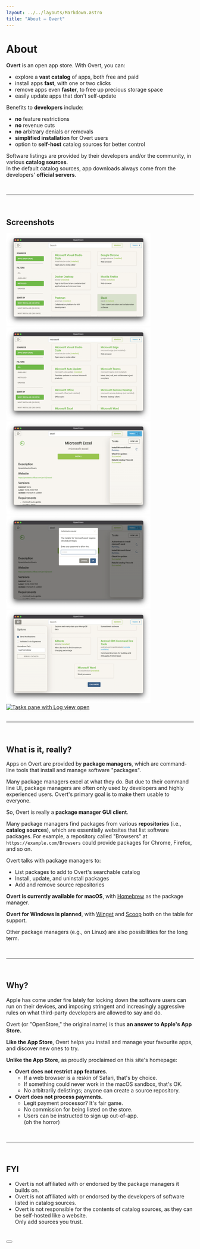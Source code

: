 ```yaml
---
layout: ../../layouts/Markdown.astro
title: "About – Overt"
---
```


# About

**Overt** is an open app store. With Overt, you can:

- explore a **vast catalog** of apps, both free and paid
- install apps **fast**, with one or two clicks
- remove apps even **faster**, to free up precious storage space
- easily update apps that don't self-update

Benefits to **developers** include:

- **no** feature restrictions
- **no** revenue cuts
- **no** arbitrary denials or removals
- **simplified installation** for Overt users
- option to **self-host** catalog sources for better control

Software listings are provided by their developers and/or the community, in various **catalog sources**.  
In the default catalog sources, app downloads always come from the developers' **official servers**.

<br/>

---

<br/>

## Screenshots

<script is:inline>
  function lightbox(img) {
    document.querySelector('#lightbox img').src = img.src;
  }
</script>

<div class="screenshots d-flex flex-wrap justify-content-center my-4">
  <a data-bs-toggle="modal" href="#lightbox" onclick="lightbox(event.target)">
    <img
      src="/images/screenshot-0.png"
      alt="Browsing installed apps"
    />
  </a>
  <a data-bs-toggle="modal" href="#lightbox" onclick="lightbox(event.target)">
    <img
      src="/images/screenshot-1.png"
      alt="Searching for apps, search term is &quot;Microsoft&quot;"
    />
  </a>
  <a data-bs-toggle="modal" href="#lightbox" onclick="lightbox(event.target)">
    <img
      src="/images/screenshot-2.png"
      alt="Installing Microsoft Excel"
    />
  </a>
  <a data-bs-toggle="modal" href="#lightbox" onclick="lightbox(event.target)">
    <img
      src="/images/screenshot-3.png"
      alt="Viewing details for UTM, an installed app; action buttons read &quot;Launch&quot;, &quot;Update&quot; and &quot;Uninstall&quot;"
    />
  </a>
  <a data-bs-toggle="modal" href="#lightbox" onclick="lightbox(event.target)">
    <img
      src="/images/screenshot-4.png"
      height="568"
      alt="Settings pane"
    />
  </a>
  <a data-bs-toggle="modal" href="#lightbox" onclick="lightbox(event.target)">
    <img
      src="/images/screenshot-5.png"
      alt="Tasks pane with Log view open"
    />
  </a>
</div>

<br/>

---

<br/>

<a id="technical" class="visbility-hidden" aria-hidden="true"></a>

## What is it, **really**?

Apps on Overt are provided by **package managers**, which are command-line tools that install and manage software "packages".

Many package managers excel at what they do. But due to their command line UI, package managers are often only used by developers and highly experienced users. Overt's primary goal is to make them usable to everyone.

So, Overt is really a **package manager GUI client**.

Many package managers find packages from various **repositories** <span class="text-muted">(i.e., **catalog sources**)</span>, which are essentially websites that list software packages.
For example, a repository called "Browsers" at `https://example.com/Browsers` could provide packages for Chrome, Firefox, and so on.

Overt talks with package managers to:

- List packages to add to Overt's searchable catalog
- Install, update, and uninstall packages
- Add and remove source repositories

**Overt is currently available for macOS**, with [Homebrew](/package-managers/homebrew) as the package manager.

**Overt for Windows is planned**, with [Winget](https://github.com/microsoft/winget-cli) and [Scoop](https://scoop.sh) both on the table for support.

Other package managers (e.g., on Linux) are also possibilities for the long term.

<br/>

---

<br/>

## Why?

Apple has come under fire lately for locking down the software users can run on their devices, and imposing stringent and increasingly aggressive rules on what third-party developers are allowed to say and do.

<!-- I believe the backlash is justified. It's one thing for Apple to protect their customers, but it's another entirely to hold some of the policies they do, and—perhaps worse—enforce them inconsistently. Run a [web search for "apple antitrust"](https://www.google.com/search?q=apple+antitrust) if you'd like some examples. -->

Overt <span class="text-muted">(or "OpenStore," the original name)</span> is thus **an answer to Apple's App Store.**

**Like the App Store**, Overt helps you install and manage your favourite apps, and discover new ones to try.

**Unlike the App Store**, as proudly proclaimed on this site's homepage:

- **Overt does not restrict app features.**
  - If a web browser is a reskin of Safari, that's by choice.
  - If something could never work in the macOS sandbox, that's OK.
  - No arbitrarily delistings; anyone can create a source repository.
  <!-- ("[won't someone think of the children?!](https://en.wikipedia.org/wiki/Censorship_by_Apple#App_Store)")
      <span class="text-muted">(Overt isn't for phones, of course, but [F-Droid](https://f-droid.org/) exists ;)</span> -->
- **Overt does not process payments.**
  - Legit payment processor? It's fair game.
  - No commission for being listed on the store.
    <!-- <span class="text-muted">(and you won't get special treatment just for being Amazon, etc.)</span> -->
  - Users can be instructed to sign up out-of-app.  
    <span class="text-muted">(oh the horror)</span>

<!-- I only <span class="text-muted">(somewhat cautiously)</span> continue to use macOS because it's still technically an open platform. You can still use software distrubuted outside of Apple's controlled environment, and you can still modify your system <span class="text-muted">(regardless of how annoying it can be)</span>.

It is this openness, however small, that allows Overt to exist. While I'm delighted this is so, I'm also very nervous about what Apple might do to macOS should a viable competitor to their App Store truly take off. It would be a final test of conscience, I suppose. -->

<br/>

---

<br/>

<h2 class="h5" id="fyi">FYI</h2>

<ul class="small">
<li>Overt is not affiliated with or endorsed by the package managers it builds on.</li>
<li>Overt is not affiliated with or endorsed by the developers of software listed in catalog sources.</li>
<li>Overt is not responsible for the contents of catalog sources, as they can be self-hosted like a website.<br/>
Only add sources you trust.</li>
</ul>

<br/>

<div class="modal fade" id="lightbox" tabindex="-1" aria-hidden="true">
  <div class="modal-dialog modal-fullscreen-xl-down modal-xl">
    <div class="modal-content">
      <div class="modal-header">
        <button type="button" class="btn-close" data-bs-dismiss="modal" aria-label="Close"></button>
      </div>
      <img class="modal-body" />
    </div>
  </div>

<style>
  .screenshots :is(a, img) {
    max-height: 250px;
  }
  #lightbox img {
    max-height: 85vh;
  }
  .screenshots img, #lightbox img {
    object-fit: contain;
  }

  .disclaimer,
  .disclaimer > li {
    font-size: calc(0.9 * var(--bs-body-font-size));
  }
</style>
